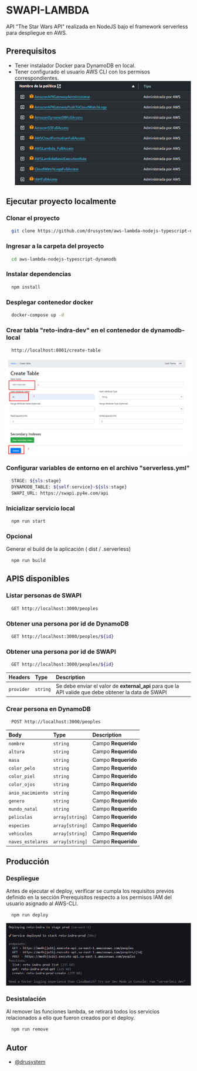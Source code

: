 
# SWAPI-LAMBDA

API "The Star Wars API" realizada en NodeJS bajo el framework serverless para despliegue en AWS.


## Prerequisitos

- Tener instalador Docker para DynamoDB en local.
- Tener configurado el usuario AWS CLI con los permisos correspondientes.
![IAM Permisos](./image/permisos_iam.png)

## Ejecutar proyecto localmente

### Clonar el proyecto

```bash
  git clone https://github.com/drusystem/aws-lambda-nodejs-typescript-dynamodb.git
```

### Ingresar a la carpeta del proyecto
```bash
  cd aws-lambda-nodejs-typescript-dynamodb
```

### Instalar dependencias
```bash
  npm install
```

### Desplegar contenedor docker
```bash
  docker-compose up -d
```

### Crear tabla "reto-indra-dev" en el contenedor de dynamodb-local
```bash
  http://localhost:8001/create-table
```
![Creación de tabla](./image/create_table_dynamodb.png)

### Configurar variables de entorno en el archivo "serverless.yml"
```bash
  STAGE: ${sls:stage}
  DYNAMODB_TABLE: ${self:service}-${sls:stage}
  SWAPI_URL: https://swapi.py4e.com/api
```

### Inicializar servicio local
```bash
  npm run start
```
### Opcional
  Generar el build de la aplicación ( dist / .serverless)
```bash
  npm run build
```

## APIS disponibles
### Listar personas de SWAPI
```bash
  GET http://localhost:3000/peoples
```
### Obtener una persona por id de DynamoDB
```bash
  GET http://localhost:3000/peoples/${id}
```

### Obtener una persona por id de SWAPI
```bash
  GET http://localhost:3000/peoples/${id}
```

| Headers | Type     | Description                |
| :-------- | :------- | :------------------------- |
| `provider` | `string` | Se debe enviar el valor de **external_api** para que la API valide que debe obtener la data de SWAPI |

### Crear persona en DynamoDB
```bash
  POST http://localhost:3000/peoples
```
| Body | Type     | Description                |
| :-------- | :------- | :------------------------- |
| `nombre` | `string` | Campo **Requerido** |
| `altura` | `string` | Campo **Requerido** |
| `masa` | `string` | Campo **Requerido** |
| `color_pelo` | `string` | Campo **Requerido** |
| `color_piel` | `string` | Campo **Requerido** |
| `color_ojos` | `string` | Campo **Requerido** |
| `anio_nacimiento` | `string` | Campo **Requerido** |
| `genero` | `string` | Campo **Requerido** |
| `mundo_natal` | `string` | Campo **Requerido** |
| `peliculas` | `array[string]` | Campo **Requerido** |
| `especies` | `array[string]` | Campo **Requerido** |
| `vehiculos` | `array[string]` | Campo **Requerido** |
| `naves_estelares` | `array[string]` | Campo **Requerido** |


## Producción

### Despliegue
  Antes de ejecutar el deploy, verificar se cumpla los requisitos previos definido en la sección Prerequisitos respecto a los permisos IAM del usuario asignado al AWS-CLI.
```bash
  npm run deploy
```
![Despliegue lambda](./image/deploy.png)

### Desistalación
  Al remover las funciones lambda, se retirará todos los servicios relacionados a ello que fueron creados por el deploy.
```bash
  npm run remove
```


## Autor

- [@drusystem](https://www.github.com/drusystem)

